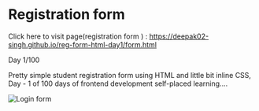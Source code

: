 # Registration form 

Click here to visit page(registration form ) : https://deepak02-singh.github.io/reg-form-html-day1/form.html

Day 1/100

Pretty simple student registration form using HTML and little bit inline CSS, Day - 1 of 100 days of frontend development self-placed learning.... 

![Login form](https://github.com/Deepak02-singh/reg-form-html-day1/assets/63626210/5d08727b-1214-4abc-b2c4-b4fa1fb65636)
